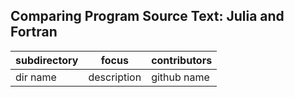## Comparing Program Source Text: Julia and Fortran

| subdirectory | focus | contributors |
|--------------|-------|--------------|
| dir name | description | github name |
